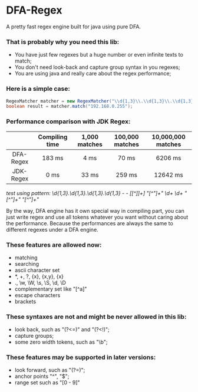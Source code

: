 # DFA-Regex

A pretty fast regex engine built for java using pure DFA.

### That is probably why you need this lib:

- You have just few regexes but a huge number or even infinite texts to match;
- You don't need look-back and capture group syntax in you regexes;
- You are using java and really care about the regex performance;

### Here is a simple case:
```java
RegexMatcher matcher = new RegexMatcher("\\d{1,3}\\.\\d{1,3}\\.\\d{1,3}\\.\\d{1,3}");
boolean result = matcher.match("192.168.0.255");
```
### Performance comparison with JDK Regex:

|           | Compiling time | 1,000 matches | 100,000 matches | 10,000,000 matches |
|:---------:|:--------------:|:-------------:|:---------------:|:------------------:|
| DFA-Regex |     183 ms     |      4 ms     |      70 ms      |       6206 ms      |
| JDK-Regex |      0 ms      |     33 ms     |      259 ms     |      12642 ms      |
*test using pattern: \d{1,3}\.\d{1,3}\.\d{1,3}\.\d{1,3} - - \[[^\]]+\] "[^"]+" \d+ \d+ "[^"]+" "[^"]+"*

By the way, DFA engine has it own special way in compiling part, you can just write regex and use all tokens whatever you want without caring about the performance. Because the performances are always the same to different regexes under a DFA engine.
### These features are allowed now:
- matching
- searching
- ascii character set
- *, +, ?, {x}, {x,y}, {x}
- ., \w, \W, \s, \S, \d, \D
- complementary set like "[^a]"
- escape characters
- brackets

### These syntaxes are not and might be never allowed in this lib:
- look back, such as "(?<=)" and "(?<!)";
- capture groups;
- some zero width tokens, such as "\b";

### These features may be supported in later versions:
- look forward, such as "(?=)";
- anchor points "^", "$";
- range set such as "[0 - 9]"